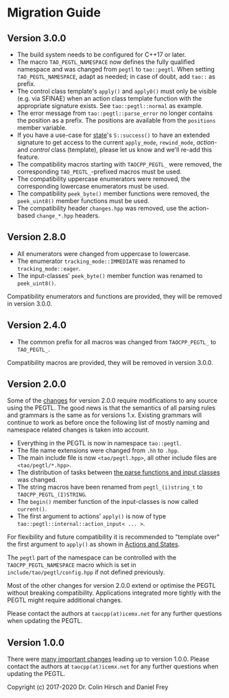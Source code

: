 # Migration Guide

## Version 3.0.0

* The build system needs to be configured for C++17 or later.
* The macro `TAO_PEGTL_NAMESPACE` now defines the fully qualified namespace and was changed from `pegtl` to `tao::pegtl`. When setting `TAO_PEGTL_NAMESPACE`, adapt as needed; in case of doubt, add `tao::` as prefix.
* The control class template's `apply()` and `apply0()` must only be visible (e.g. via SFINAE) when an action class template function with the appropriate signature exists. See `tao::pegtl::normal` as example.
* The error message from `tao::pegtl::parse_error` no longer contains the position as a prefix. The positions are available from the `positions` member variable.
* If you have a use-case for [state](Rule-Reference.md#state-s-r-)'s `S::success()` to have an extended signature to get access to the current `apply_mode`, `rewind_mode`, *action*- and *control* class (template), please let us know and we'll re-add this feature.
* The compatibility macros starting with `TAOCPP_PEGTL_` were removed, the corresponding `TAO_PEGTL_`-prefixed macros must be used.
* The compatibility uppercase enumerators were removed, the corresponding lowercase enumerators must be used.
* The compatibility `peek_byte()` member functions were removed, the `peek_uint8()` member functions must be used.
* The compatibility header `changes.hpp` was removed, use the action-based `change_*.hpp` headers.

## Version 2.8.0

* All enumerators were changed from uppercase to lowercase.
* The enumerator `tracking_mode::IMMEDIATE` was renamed to `tracking_mode::eager`.
* The input-classes' `peek_byte()` member function was renamed to `peek_uint8()`.

Compatibility enumerators and functions are provided, they will be removed in version 3.0.0.

## Version 2.4.0

* The common prefix for all macros was changed from `TAOCPP_PEGTL_` to `TAO_PEGTL_`.

Compatibility macros are provided, they will be removed in version 3.0.0.

## Version 2.0.0

Some of the [changes](Changelog.md#200) for version 2.0.0 require modifications to any source using the PEGTL.
The good news is that the semantics of all parsing rules and grammars is the same as for versions 1.x.
Existing grammars will continue to work as before once the following list of mostly naming and namespace related changes is taken into account.

* Everything in the PEGTL is now in namespace `tao::pegtl`.
* The file name extensions were changed from `.hh` to `.hpp`.
* The main include file is now `<tao/pegtl.hpp>`, all other include files are `<tao/pegtl/*.hpp>`.
* The distribution of tasks between [the parse functions and input classes](Inputs-and-Parsing.md) was changed.
* The string macros have been renamed from `pegtl_(i)string_t` to `TAOCPP_PEGTL_(I)STRING`.
* The `begin()` member function of the input-classes is now called `current()`.
* The first argument to actions' `apply()` is now of type `tao::pegtl::internal::action_input< ... >`.

For flexibility and future compatibility it is recommended to "template over" the first argument to `apply()` as shown in [Actions and States](Actions-and-States.md#actions).

The `pegtl` part of the namespace can be controlled with the `TAOCPP_PEGTL_NAMESPACE` macro which is set in `include/tao/pegtl/config.hpp` if not defined previously.

Most of the other changes for version 2.0.0 extend or optimise the PEGTL without breaking compatibility.
Applications integrated more tightly with the PEGTL might require additional changes.

Please contact the authors at `taocpp(at)icemx.net` for any further questions when updating the PEGTL.

## Version 1.0.0

There were [many important changes](Changelog.md#100) leading up to version 1.0.0.
Please contact the authors at `taocpp(at)icemx.net` for any further questions when updating the PEGTL.

Copyright (c) 2017-2020 Dr. Colin Hirsch and Daniel Frey
